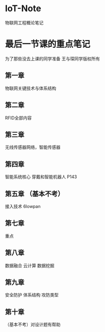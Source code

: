 IoT-Note
========

物联网工程概论笔记
# 最后一节课的重点笔记
为了那些没去上课的同学准备
王与琛同学版权所有
## 第一章
物联网关键技术与体系结构
## 第二章
RFID全部内容
## 第三章
无线传感器网络，智能传感器
## 第四章
智能系统核心 穿戴和智能机器人 P143
## 第五章 （基本不考）
接入技术 6lowpan
## 第七章
重点
## 第八章
数据融合 云计算 数据挖掘
## 第九章
安全防护 体系结构 攻防类型
## 第十章
（基本不考）对设计题有帮助
